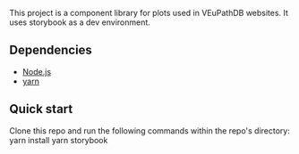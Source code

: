 This project is a component library for plots used in VEuPathDB websites. It uses storybook as a dev environment.
    
## Dependencies
* [Node.js](https://nodejs.org)
* [yarn](https://yarnpkg.com/)

## Quick start
Clone this repo and run the following commands within the repo's directory:
    yarn install
    yarn storybook
